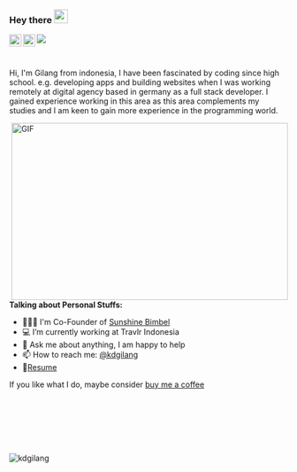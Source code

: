 ### Hey there <img src="https://media.giphy.com/media/hvRJCLFzcasrR4ia7z/giphy.gif" width="25px">
<a href="https://twitter.com/kdgilang" target="_blank">
  <img align="left" alt="Gilang | Twitter" width="22px" src="https://raw.githubusercontent.com/peterthehan/peterthehan/master/assets/twitter.svg" />
</a>
<a href="https://www.linkedin.com/in/kdgilang/" target="_blank">
  <img align="left" alt="Gilang LinkedIN" width="22px" src="https://raw.githubusercontent.com/peterthehan/peterthehan/master/assets/linkedin.svg" />
</a>

![](https://visitor-badge.glitch.me/badge?page_id=kdgilang.kadgilang)

<br />

Hi, I'm Gilang from indonesia, I have been fascinated by coding since high school. e.g. developing
apps and building websites when I was working remotely at digital agency based in germany as a full stack developer. I gained experience working in this
area as this area complements my studies and I am keen to gain more experience in the programming world.

  <img align="right" alt="GIF" src="https://media.giphy.com/media/qgQUggAC3Pfv687qPC/giphy.gif?raw=true" width="500" height="320" />
  
**Talking about Personal Stuffs:**

- 👨🏽‍💻 I'm Co-Founder of [Sunshine Bimbel](https://sunshinebimbel.com)
- 💻 I’m currently working at Travlr Indonesia
- 💬 Ask me about anything, I am happy to help
- 📫 How to reach me: [@kdgilang](https://twitter.com/kdgilang)
- 📝[Resume](https://drive.google.com/file/d/1BmL3_4QXRKRGxehHvZ1RuWuDeMQAPRA2/view)

If you like what I do, maybe consider [buy me a coffee](https://www.paypal.com/paypalme/buygilangacoffee/7)

<br />
<br />
<br />
<br />
<br />
<br />
<img src="https://github-readme-stats.vercel.app/api?username=kdgilang&show_icons=true&theme=gotham" alt="kdgilang" />
